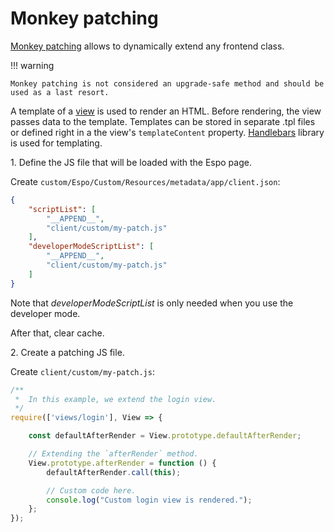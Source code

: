 # Monkey patching

[Monkey patching](https://en.wikipedia.org/wiki/Monkey_patch) allows to dynamically extend any frontend class.


!!! warning

    Monkey patching is not considered an upgrade-safe method and should be used as a last resort.

A template of a [view](../view.md) is used to render an HTML. Before rendering, the view passes data to the template. Templates can be stored in separate .tpl files or defined right in a the view's `templateContent` property. [Handlebars](https://handlebarsjs.com) library is used for templating.

1\. Define the JS file that will be loaded with the Espo page.

Create `custom/Espo/Custom/Resources/metadata/app/client.json`:

```json
{
    "scriptList": [
        "__APPEND__",
        "client/custom/my-patch.js"
    ],
    "developerModeScriptList": [
        "__APPEND__",
        "client/custom/my-patch.js"
    ]
}
```

Note that *developerModeScriptList* is only needed when you use the developer mode.

After that, clear cache.

2\. Create a patching JS file.

Create `client/custom/my-patch.js`:

```js
/**
 *  In this example, we extend the login view.
 */
require(['views/login'], View => {

    const defaultAfterRender = View.prototype.defaultAfterRender;

    // Extending the `afterRender` method.
    View.prototype.afterRender = function () {
        defaultAfterRender.call(this);

        // Custom code here.
        console.log("Custom login view is rendered.");
    };
});
```

